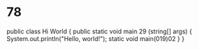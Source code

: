 # 78
public class Hi World {
    public static void main 29 (string[] args) {
        System.out.println("Hello, world!");
        static void main(019)02
    }
}
